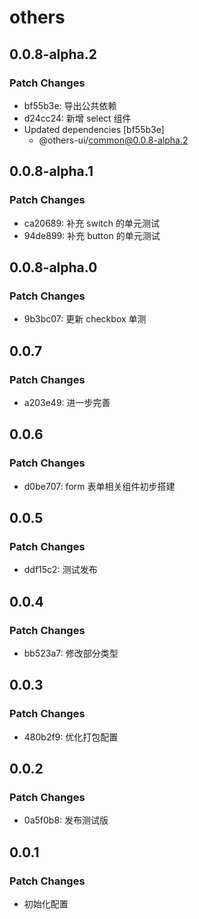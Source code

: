 # others

## 0.0.8-alpha.2

### Patch Changes

- bf55b3e: 导出公共依赖
- d24cc24: 新增 select 组件
- Updated dependencies [bf55b3e]
  - @others-ui/common@0.0.8-alpha.2

## 0.0.8-alpha.1

### Patch Changes

- ca20689: 补充 switch 的单元测试
- 94de899: 补充 button 的单元测试

## 0.0.8-alpha.0

### Patch Changes

- 9b3bc07: 更新 checkbox 单测

## 0.0.7

### Patch Changes

- a203e49: 进一步完善

## 0.0.6

### Patch Changes

- d0be707: form 表单相关组件初步搭建

## 0.0.5

### Patch Changes

- ddf15c2: 测试发布

## 0.0.4

### Patch Changes

- bb523a7: 修改部分类型

## 0.0.3

### Patch Changes

- 480b2f9: 优化打包配置

## 0.0.2

### Patch Changes

- 0a5f0b8: 发布测试版

## 0.0.1

### Patch Changes

- 初始化配置
